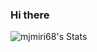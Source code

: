 ### Hi there

![mjmiri68's Stats](https://github-readme-stats.vercel.app/api?username=mjmiri68&theme=tokyonight&show_icons=true&hide_border=false&count_private=true)
